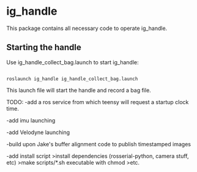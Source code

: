 # ig_handle

This package contains all necessary code to operate ig_handle.


## Starting the handle
Use ig_handle_collect_bag.launch to start ig_handle:

```

roslaunch ig_handle ig_handle_collect_bag.launch

```

This launch file will start the handle and record a bag file.

TODO:
-add a ros service from which teensy will request a startup clock time.

-add imu launching

-add Velodyne launching

-build upon Jake's buffer alignment code to publish timestamped images

-add install script
    >install dependencies (rosserial-python, camera stuff, etc)
    >make scripts/*.sh executable with chmod
    >etc.

